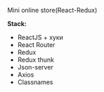 Mini online store(React-Redux)

**Stack:**

- ReactJS + хуки
- React Router
- Redux
- Redux thunk
- Json-server
- Axios
- Classnames
